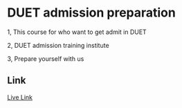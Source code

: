 # DUET admission preparation

1, This course for who want to get admit in DUET

2, DUET admission training institute

3, Prepare yourself with us


## Link
[Live Link ](https://choosealicense.com/licenses/mit/)
